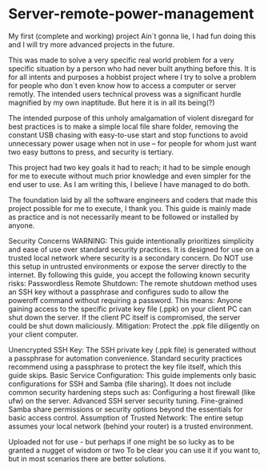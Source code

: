 # Server-remote-power-management

My first (complete and working) project
Ain´t gonna lie, I had fun doing this and I will try more advanced projects in the future.

This was made to solve a very specific real world problem for a very specific situation by a person who had never built anything before this.
It is for all intents and purposes a hobbist project where I try to solve a problem for people who don´t even know how to access a computer or server remotly.
The intended users technical provess was a significant hurdle magnified by my own inaptitude. But here it is in all its being(?)

The intended purpose of this unholy amalgamation of violent disregard for best practices is to make a simple local file share folder, removing the constant USB chasing 
with easy-to-use start and stop functions to avoid unnecessary power usage when not in use – for people for whom just want two easy buttons to press, and security is tertiary. 

This project had two key goals it had to reach; it had to be simple enough for me to execute without much prior knowledge and even simpler for the end user to use. 
As I am writing this, I believe I have managed to do both. 

The foundation laid by all the software engineers and coders that made this project possible for me to execute, I thank you. 
This guide is mainly made as practice and is not necessarily meant to be followed or installed by anyone.


Security Concerns
WARNING: This guide intentionally prioritizes simplicity and ease of use over standard security practices. 
It is designed for use on a trusted local network where security is a secondary concern. Do NOT use this setup in untrusted environments or expose the server directly to the internet.
By following this guide, you accept the following known security risks:
Passwordless Remote Shutdown: The remote shutdown method uses an SSH key without a passphrase and configures sudo to allow the poweroff command without requiring a password. This means: 
Anyone gaining access to the specific private key file (.ppk) on your client PC can shut down the server.
If the client PC itself is compromised, the server could be shut down maliciously.
Mitigation: Protect the .ppk file diligently on your client computer.

Unencrypted SSH Key: The SSH private key (.ppk file) is generated without a passphrase for automation convenience. 
Standard security practices recommend using a passphrase to protect the key file itself, which this guide skips.
Basic Service Configuration: This guide implements only basic configurations for SSH and Samba (file sharing). It does not include common security hardening steps such as: 
Configuring a host firewall (like ufw) on the server.
Advanced SSH server security tuning.
Fine-grained Samba share permissions or security options beyond the essentials for basic access control.
Assumption of Trusted Network: The entire setup assumes your local network (behind your router) is a trusted environment.

Uploaded not for use - but perhaps if one might be so lucky as to be granted a nugget of wisdom or two
To be clear you can use it if you want to, but in most scenarios there are better solutions.
